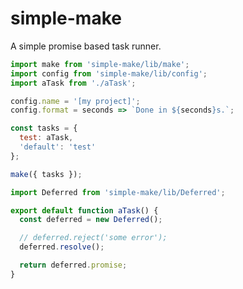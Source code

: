 # simple-make

A simple promise based task runner.

```javascript
import make from 'simple-make/lib/make';
import config from 'simple-make/lib/config';
import aTask from './aTask';

config.name = '[my project]';
config.format = seconds => `Done in ${seconds}s.`;

const tasks = {
  test: aTask,
  'default': 'test'
};

make({ tasks });
```

```javascript
import Deferred from 'simple-make/lib/Deferred';

export default function aTask() {
  const deferred = new Deferred();

  // deferred.reject('some error');
  deferred.resolve();

  return deferred.promise;
}
```